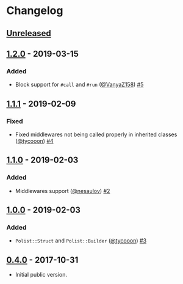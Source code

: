# Changelog

## [Unreleased]

## [1.2.0] - 2019-03-15

### Added

- Block support for `#call` and `#run` ([@VanyaZ158]) [#5]

## [1.1.1] - 2019-02-09

### Fixed

- Fixed middlewares not being called properly in inherited classes ([@tycooon]) [#4]

## [1.1.0] - 2019-02-03

### Added

- Middlewares support ([@nesaulov]) [#2]

## [1.0.0] - 2019-02-03

### Added

- `Polist::Struct` and `Polist::Builder` ([@tycooon]) [#3]

## [0.4.0] - 2017-10-31

- Initial public version.

[0.4.0]: https://github.com/umbrellio/polist/tree/v0.4.0
[1.0.0]: https://github.com/umbrellio/polist/compare/v0.4.0...v1.0.0
[1.1.0]: https://github.com/umbrellio/polist/compare/v1.0.0...v1.1.0
[1.1.1]: https://github.com/umbrellio/polist/compare/v1.1.0...v1.1.1
[1.2.0]: https://github.com/umbrellio/polist/compare/v1.1.1...v1.2.0
[Unreleased]: https://github.com/umbrellio/polist/compare/v1.2.0...HEAD

[@nesaulov]: https://github.com/nesaulov
[@VanyaZ158]: https://github.com/VanyaZ158
[@tycooon]: https://github.com/tycooon

[#2]: https://github.com/umbrellio/polist/pull/2
[#3]: https://github.com/umbrellio/polist/pull/3
[#4]: https://github.com/umbrellio/polist/pull/4
[#5]: https://github.com/umbrellio/polist/pull/5

